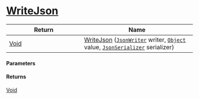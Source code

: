 # [WriteJson](./FeatureDescriptorListJsonConverter--WriteJson.md)



| Return<div><a href="#"><img width=375></a></div> | Name<div><a href="#"><img width=525></a></div> | 
| --- | --- | 
| [Void](https://docs.microsoft.com/en-us/dotnet/api/System.Void) | [WriteJson](./FeatureDescriptorListJsonConverter--WriteJson.md) ([`JsonWriter`](./FeatureDescriptorListJsonConverter--WriteJson.md) writer, [`Object`](https://docs.microsoft.com/en-us/dotnet/api/System.Object) value, [`JsonSerializer`](./FeatureDescriptorListJsonConverter--WriteJson.md) serializer) | 


#### Parameters

#### Returns
[Void](https://docs.microsoft.com/en-us/dotnet/api/System.Void)<br>
